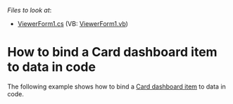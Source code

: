 *Files to look at*:

* [ViewerForm1.cs](./CS/DXApplication1/ViewerForm1.cs) (VB: [ViewerForm1.vb](./VB/DXApplication1/ViewerForm1.vb))

# How to bind a Card dashboard item to data in code

The following example shows how to bind a [Card dashboard item](http://docs.devexpress.com/Dashboard/15263/) to data in code.
